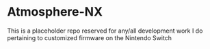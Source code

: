 # Atmosphere-NX
This is a placeholder repo reserved for any/all development work I do pertaining to customized firmware on the Nintendo Switch
